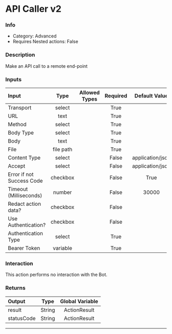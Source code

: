 # API Caller v2

### Info

- Category: Advanced
- Requires Nested actions: False


### Description
Make an API call to a remote end-point


### Inputs

| Input | Type | Allowed Types | Required |  Default Value |
| :--- | :---: | :---: | :---: | :---: |
| Transport | select |  | True |  |
| URL | text |  | True |  |
| Method | select |  | True |  |
| Body Type | select |  | True |  |
| Body | text |  | True |  |
| File | file path |  | True |  |
| Content Type | select |  | False | application/json |
| Accept | select |  | False | application/json |
| Error if not Success Code | checkbox |  | False | True |
| Timeout (Milliseconds) | number |  | False | 30000 |
| Redact action data? | checkbox |  | False |  |
| Use Authentication? | checkbox |  | False |  |
| Authentication Type | select |  | True |  |
| Bearer Token | variable |  | True |  |


### Interaction
This action performs no interaction with the Bot.

### Returns

| Output | Type | Global Variable |
| :--- | :---: | :---: |
| result | String | ActionResult |
| statusCode | String | ActionResult |

---